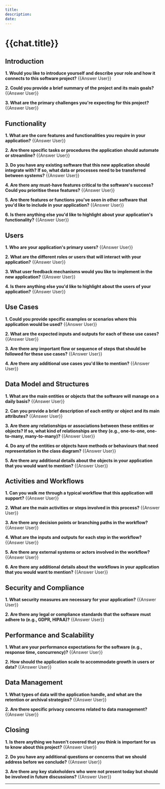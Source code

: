 ```yaml
---
title: 
description:
date: 
---
```

# {{chat.title}}
## Introduction
**1. Would you like to introduce yourself and describe your role and how it connects to this software project?**
{{Answer User}}

**2. Could you provide a brief summary of the project and its main goals?**
{{Answer User}}

**3. What are the primary challenges you're expecting for this project?**
{{Answer User}}
  
## Functionality
**1. What are the core features and functionalities you require in your application?**
{{Answer User}}

**2. Are there specific tasks or procedures the application should automate or streamline?**
{{Answer User}}

**3. Do you have any existing software that this new application should integrate with? If so, what data or processes need to be transferred between systems?**
{{Answer User}}

**4. Are there any must-have features critical to the software's success? Could you prioritise these features?**
{{Answer User}}

**5. Are there features or functions you've seen in other software that you'd like to include in your application?**
{{Answer User}}

**6. Is there anything else you'd like to highlight about your application's functionality?**
{{Answer User}}

## Users
**1. Who are your application's primary users?**
{{Answer User}}

**2. What are the different roles or users that will interact with your application?**
{{Answer User}}

**3. What user feedback mechanisms would you like to implement in the new application?**
{{Answer User}}

**4. Is there anything else you'd like to highlight about the users of your application?**
{{Answer User}}

## Use Cases
**1. Could you provide specific examples or scenarios where this application would be used?**
{{Answer User}}

**2. What are the expected inputs and outputs for each of these use cases?**
{{Answer User}}

**3. Are there any important flow or sequence of steps that should be followed for these use cases?**
{{Answer User}}

**4. Are there any additional use cases you'd like to mention?**
{{Answer User}}

## Data Model and Structures
**1. What are the main entities or objects that the software will manage on a daily basis?**
{{Answer User}}

**2. Can you provide a brief description of each entity or object and its main attributes?**
{{Answer User}}

**3. Are there any relationships or associations between these entities or objects? If so, what kind of relationships are they (e.g., one-to-one, one-to-many, many-to-many)?**
{{Answer User}}

**4. Do any of the entities or objects have methods or behaviours that need representation in the class diagram?**
{{Answer User}}

**5. Are there any additional details about the objects in your application that you would want to mention?**
{{Answer User}}

## Activities and Workflows
**1. Can you walk me through a typical workflow that this application will support?**
{{Answer User}}

**2. What are the main activities or steps involved in this process?**
{{Answer User}}

**3. Are there any decision points or branching paths in the workflow?**
{{Answer User}}

**4. What are the inputs and outputs for each step in the workflow?**
{{Answer User}}

**5. Are there any external systems or actors involved in the workflow?**
{{Answer User}}

**6. Are there any additional details about the workflows in your application that you would want to mention?**
{{Answer User}}

## Security and Compliance
**1. What security measures are necessary for your application?**
{{Answer User}}

**2. Are there any legal or compliance standards that the software must adhere to (e.g., GDPR, HIPAA)?**
{{Answer User}}

## Performance and Scalability
**1. What are your performance expectations for the software (e.g., response time, concurrency)?**
{{Answer User}}

**2. How should the application scale to accommodate growth in users or data?**
{{Answer User}}

## Data Management
**1. What types of data will the application handle, and what are the retention or archival strategies?**
{{Answer User}}

**2. Are there specific privacy concerns related to data management?**
{{Answer User}}

## Closing
**1. Is there anything we haven't covered that you think is important for us to know about this project?**
{{Answer User}}

**2. Do you have any additional questions or concerns that we should address before we conclude?**
{{Answer User}}

**3. Are there any key stakeholders who were not present today but should be involved in future discussions?**
{{Answer User}}

---
